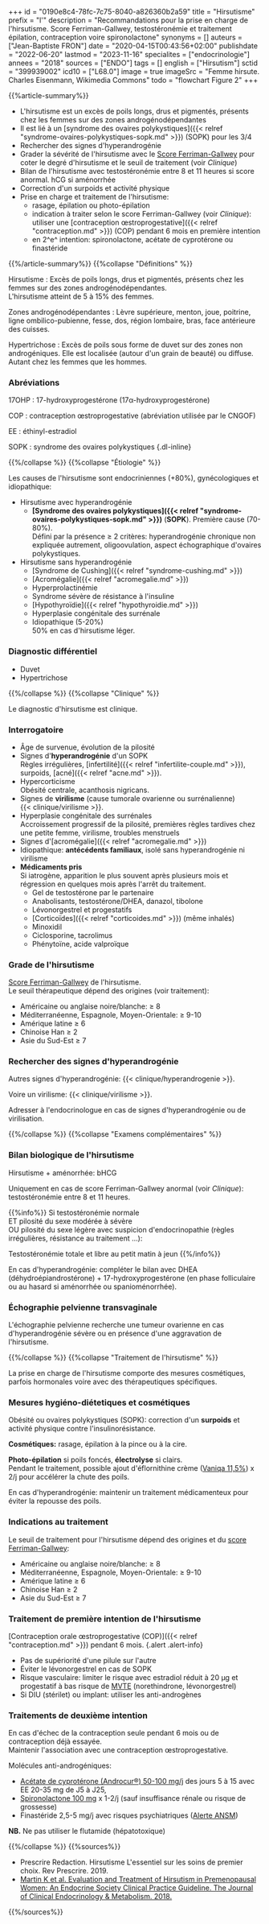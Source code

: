 +++
id = "0190e8c4-78fc-7c75-8040-a826360b2a59"
title = "Hirsutisme"
prefix = "l'"
description = "Recommandations pour la prise en charge de l'hirsutisme. Score Ferriman-Gallwey, testostéronémie et traitement épilation, contraception voire spironolactone"
synonyms = []
auteurs = ["Jean-Baptiste FRON"]
date = "2020-04-15T00:43:56+02:00"
publishdate = "2022-06-20"
lastmod = "2023-11-16"
specialites = ["endocrinologie"]
annees = "2018"
sources = ["ENDO"]
tags = []
english = ["Hirsutism"]
sctid = "399939002"
icd10 = ["L68.0"]
image = true
imageSrc = "Femme hirsute. Charles Eisenmann, Wikimedia Commons"
todo = "flowchart Figure 2"
+++

{{%article-summary%}}

- L'hirsutisme est un excès de poils longs, drus et pigmentés, présents chez les femmes sur des zones androgénodépendantes
- Il est lié à un [syndrome des ovaires polykystiques]({{< relref "syndrome-ovaires-polykystiques-sopk.md" >}}) (SOPK) pour les 3/4
- Rechercher des signes d'hyperandrogénie
- Grader la sévérité de l'hirsutisme avec le [Score Ferriman-Gallwey](http://www.e-dpc.fr/bibliotheque/docs/trouble_du_cycle_amenorrhee_hyperandrogenie/fiches_pratiques/score_ferriman_gallwey.pdf) pour coter le degré d'hirsutisme et le seuil de traitement (voir *Clinique*)
- Bilan de l'hirsutisme avec testostéronémie entre 8 et 11 heures si score anormal. hCG si aménorrhée
- Correction d'un surpoids et activité physique
- Prise en charge et traitement de l'hirsutisme:
  - rasage, épilation ou photo-épilation
  - indication à traiter selon le score Ferriman-Gallwey (voir *Clinique*): utiliser une [contraception œstroprogestative]({{< relref "contraception.md" >}}) (COP) pendant 6 mois en première intention
  - en 2^e^ intention: spironolactone, acétate de cyprotérone ou finastéride

{{%/article-summary%}}
{{%collapse "Définitions" %}}

Hirsutisme
: Excès de poils longs, drus et pigmentés, présents chez les femmes sur des zones androgénodépendantes.  
L'hirsutisme atteint de 5 à 15% des femmes.

Zones androgénodépendantes
: Lèvre supérieure, menton, joue, poitrine, ligne ombilico-pubienne, fesse, dos, région lombaire, bras, face antérieure des cuisses.

Hypertrichose
: Excès de poils sous forme de duvet sur des zones non androgéniques. Elle est localisée (autour d'un grain de beauté) ou diffuse. Autant chez les femmes que les hommes.

### Abréviations

17OHP
: 17-hydroxyprogestérone (17α-hydroxyprogestérone)

COP
: contraception œstroprogestative (abréviation utilisée par le CNGOF)

EE
: éthinyl-estradiol

SOPK
: syndrome des ovaires polykystiques
{.dl-inline}

{{%/collapse %}}
{{%collapse "Étiologie" %}}

Les causes de l'hirsutisme sont endocriniennes (+80%), gynécologiques et idiopathique:

- Hirsutisme avec hyperandrogénie
  - **[Syndrome des ovaires polykystiques]({{< relref "syndrome-ovaires-polykystiques-sopk.md" >}})** (**SOPK**). Première cause (70-80%).  
    Défini par la présence ≥ 2 critères: hyperandrogénie chronique non expliquée autrement, oligoovulation, aspect échographique d'ovaires polykystiques.
- Hirsutisme sans hyperandrogénie
  - [Syndrome de Cushing]({{< relref "syndrome-cushing.md" >}})
  - [Acromégalie]({{< relref "acromegalie.md" >}})
  - Hyperprolactinémie
  - Syndrome sévère de résistance à l'insuline
  - [Hypothyroïdie]({{< relref "hypothyroidie.md" >}})
  - Hyperplasie congénitale des surrénale
  - Idiopathique (5-20%)  
    50% en cas d'hirsutisme léger.

### Diagnostic différentiel

- Duvet
- Hypertrichose

{{%/collapse %}}
{{%collapse "Clinique" %}}

Le diagnostic d'hirsutisme est clinique.

### Interrogatoire

- Âge de survenue, évolution de la pilosité
- Signes d'**hyperandrogénie** d'un SOPK  
  Règles irrégulières, [infertilité]({{< relref "infertilite-couple.md" >}}), surpoids, [acné]({{< relref "acne.md" >}}).
- Hypercorticisme  
  Obésité centrale, acanthosis nigricans.
- Signes de **virilisme** (cause tumorale ovarienne ou surrénalienne)  
  {{< clinique/virilisme >}}.
- Hyperplasie congénitale des surrénales  
  Accroissement progressif de la pilosité, premières règles tardives chez une petite femme, virilisme, troubles menstruels
- Signes d'[acromégalie]({{< relref "acromegalie.md" >}})
- Idiopathique: **antécédents familiaux**, isolé sans hyperandrogénie ni virilisme
- **Médicaments pris**  
  Si iatrogène, apparition le plus souvent après plusieurs mois et régression en quelques mois après l'arrêt du traitement.
  - Gel de testostérone par le partenaire
  - Anabolisants, testostérone/DHEA, danazol, tibolone
  - Lévonorgestrel et progestatifs
  - [Corticoïdes]({{< relref "corticoides.md" >}}) (même inhalés)
  - Minoxidil
  - Ciclosporine, tacrolimus
  - Phénytoïne, acide valproïque

### Grade de l'hirsutisme

[Score Ferriman-Gallwey](http://www.e-dpc.fr/bibliotheque/docs/trouble_du_cycle_amenorrhee_hyperandrogenie/fiches_pratiques/score_ferriman_gallwey.pdf) de l'hirsutisme.  
Le seuil thérapeutique dépend des origines (voir traitement):

- Américaine ou anglaise noire/blanche: ≥ 8
- Méditerranéenne, Espagnole, Moyen-Orientale: ≥ 9-10
- Amérique latine ≥ 6
- Chinoise Han ≥ 2
- Asie du Sud-Est ≥ 7

### Rechercher des signes d'hyperandrogénie

Autres signes d'hyperandrogénie: {{< clinique/hyperandrogenie >}}.

Voire un virilisme: {{< clinique/virilisme >}}.

Adresser à l'endocrinologue en cas de signes d'hyperandrogénie ou de virilisation.

{{%/collapse %}}
{{%collapse "Examens complémentaires" %}}

### Bilan biologique de l'hirsutisme

Hirsutisme + aménorrhée: bHCG

Uniquement en cas de score Ferriman-Gallwey anormal (voir *Clinique*): testostéronémie entre 8 et 11 heures.

{{%info%}}
Si testostéronémie normale  
ET pilosité du sexe modérée à sévère  
OU pilosité du sexe légère avec suspicion d'endocrinopathie (règles irrégulières, résistance au traitement ...):

Testostéronémie totale et libre au petit matin à jeun
{{%/info%}}

En cas d'hyperandrogénie: compléter le bilan avec DHEA (déhydroépiandrostérone) + 17-hydroxyprogestérone (en phase folliculaire ou au hasard si aménorrhée ou spanioménorrhée).

### Échographie pelvienne transvaginale

L'échographie pelvienne recherche une tumeur ovarienne en cas d'hyperandrogénie sévère ou en présence d'une aggravation de l'hirsutisme.

{{%/collapse %}}
{{%collapse "Traitement de l'hirsutisme" %}}

La prise en charge de l'hirsutisme comporte des mesures cosmétiques, parfois hormonales voire avec des thérapeutiques spécifiques.

### Mesures hygiéno-diétetiques et cosmétiques

Obésité ou ovaires polykystiques (SOPK): correction d'un **surpoids** et activité physique contre l'insulinorésistance.

**Cosmétiques:** rasage, épilation à la pince ou à la cire.

**Photo-épilation** si poils foncés, **électrolyse** si clairs.  
Pendant le traitement, possible ajout d'éflornithine crème ([Vaniqa 11,5%](https://ec.europa.eu/health/documents/community-register/2018/20180316140355/anx_140355_fr.pdf)) x 2/j pour accélérer la chute des poils.

En cas d'hyperandrogénie: maintenir un traitement médicamenteux pour éviter la repousse des poils.

### Indications au traitement

Le seuil de traitement pour l'hirsutisme dépend des origines et du [score Ferriman-Gallwey](http://www.e-dpc.fr/bibliotheque/docs/trouble_du_cycle_amenorrhee_hyperandrogenie/fiches_pratiques/score_ferriman_gallwey.pdf):

- Américaine ou anglaise noire/blanche: ≥ 8
- Méditerranéenne, Espagnole, Moyen-Orientale: ≥ 9-10
- Amérique latine ≥ 6
- Chinoise Han ≥ 2
- Asie du Sud-Est ≥ 7

### Traitement de première intention de l'hirsutisme

[Contraception orale œstroprogestative (COP)]({{< relref "contraception.md" >}}) pendant 6 mois.
{.alert .alert-info}

- Pas de supériorité d'une pilule sur l'autre
- Éviter le lévonorgestrel en cas de SOPK
- Risque vasculaire: limiter le risque avec estradiol réduit à 20 µg et progestatif à bas risque de [MVTE](/tags/mvte/) (norethindrone, lévonorgestrel)
- Si DIU (stérilet) ou implant: utiliser les anti-androgènes

### Traitements de deuxième intention

En cas d'échec de la contraception seule pendant 6 mois ou de contraception déjà essayée.  
Maintenir l'association avec une contraception œstroprogestative.

Molécules anti-androgéniques:

- [Acétate de cyprotérone (Androcur®) 50-100 mg/j](https://base-donnees-publique.medicaments.gouv.fr/affichageDoc.php?specid=61255738&typedoc=R) des jours 5 à 15 avec EE 20-35 mg de J5 à J25,
- [Spironolactone 100 mg](https://base-donnees-publique.medicaments.gouv.fr/affichageDoc.php?specid=61938189&typedoc=R) x 1-2/j (sauf insuffisance rénale ou risque de grossesse)
- Finastéride 2,5-5 mg/j avec risques psychiatriques ([Alerte ANSM](https://ansm.sante.fr/actualites/reevaluation-europeenne-de-la-balance-benefice-risque-des-medicaments-contenant-du-finasteride-ou-du-dutasteride))

**NB.** Ne pas utiliser le flutamide (hépatotoxique)

{{%/collapse %}}
{{%sources%}}

- Prescrire Redaction. Hirsutisme L'essentiel sur les soins de premier choix. Rev Prescrire. 2019.
- [Martin K et al. Evaluation and Treatment of Hirsutism in Premenopausal Women: An Endocrine Society Clinical Practice Guideline. The Journal of Clinical Endocrinology & Metabolism. 2018.](https://academic.oup.com/jcem/article/103/4/1233/4924418)

{{%/sources%}}
